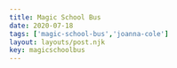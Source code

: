 ```yaml
---
title: Magic School Bus
date: 2020-07-18
tags: ['magic-school-bus','joanna-cole']
layout: layouts/post.njk
key: magicschoolbus
---
```


